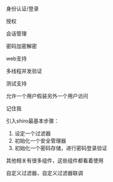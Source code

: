 身份认证/登录

授权

会话管理

密码加密解密

web支持

多线程并发验证

测试支持

允许一个用户假装另外一个用户访问

记住我



引入shiro最基本步骤：

1. 设定一个过滤器
2. 初始化一个安全管理器
3. 初始化一个密码存储，进行密码登录验证

其他相关有很多组件，这些组件都看着使用

自定义过滤器，自定义过滤器联调
